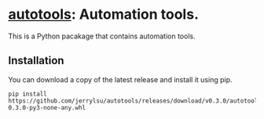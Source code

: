 # [autotools](https://github.com/jerrylsu/autotools): Automation tools.

This is a Python pacakage that contains automation tools.

## Installation

You can download a copy of the latest release and install it using pip.
```
pip install https://github.com/jerrylsu/autotools/releases/download/v0.3.0/autotools-0.3.0-py3-none-any.whl
```

